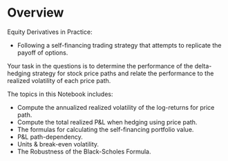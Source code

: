 # Overview

Equity Derivatives in Practice:

* Following a self-financing trading strategy that attempts to replicate the payoff of options.

Your task in the questions is to determine the performance of the delta-hedging strategy for stock price paths and relate the performance to the realized volatility of each price path.

The topics in this Notebook includes:

* Compute the annualized realized volatility of the log-returns for price path.
* Compute the total realized P&L when hedging using price path.
* The formulas for calculating the self-financing portfolio value.
* P&L path-dependency.
* Units & break-even volatility.
* The Robustness of the Black-Scholes Formula.
